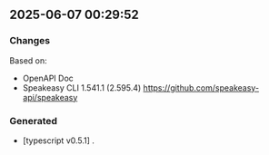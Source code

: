 

## 2025-06-07 00:29:52
### Changes
Based on:
- OpenAPI Doc  
- Speakeasy CLI 1.541.1 (2.595.4) https://github.com/speakeasy-api/speakeasy
### Generated
- [typescript v0.5.1] .